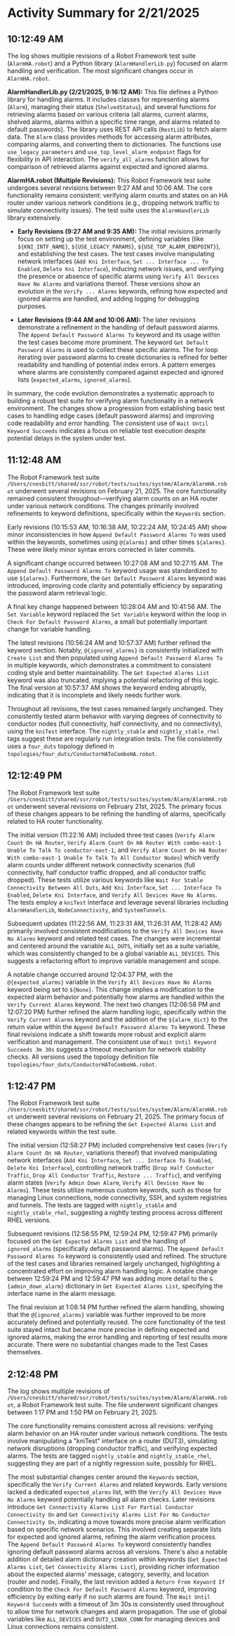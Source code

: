 # Activity Summary for 2/21/2025

## 10:12:49 AM
The log shows multiple revisions of a Robot Framework test suite (`AlarmHA.robot`) and a Python library (`AlarmHandlerLib.py`) focused on alarm handling and verification.  The most significant changes occur in `AlarmHA.robot`.

**AlarmHandlerLib.py (2/21/2025, 9:16:12 AM):** This file defines a Python library for handling alarms.  It includes classes for representing alarms (`Alarm`), managing their status (`ShelvedStatus`), and several functions for retrieving alarms based on various criteria (all alarms, current alarms, shelved alarms, alarms within a specific time range, and alarms related to default passwords).  The library uses REST API calls (`RestLib`) to fetch alarm data.  The `Alarm` class provides methods for accessing alarm attributes, comparing alarms, and converting them to dictionaries.  The functions use `use_legacy_parameters` and `use_top_level_alarm_endpoint` flags for flexibility in API interaction. The `verify_all_alarms` function allows for comparison of retrieved alarms against expected and ignored alarms.

**AlarmHA.robot (Multiple Revisions):** This Robot Framework test suite undergoes several revisions between 9:27 AM and 10:06 AM.  The core functionality remains consistent: verifying alarm counts and states on an HA router under various network conditions (e.g., dropping network traffic to simulate connectivity issues). The test suite uses the `AlarmHandlerLib` library extensively.

* **Early Revisions (9:27 AM and 9:35 AM):** The initial revisions primarily focus on setting up the test environment, defining variables (like `${KNI_INTF_NAME}`, `${USE_LEGACY_PARAMS}`, `${USE_TOP_ALARM_ENDPOINT}`), and establishing the test cases.  The test cases involve manipulating network interfaces (`Add Kni Interface`, `Set ... Interface ... To Enabled`, `Delete Kni Interface`), inducing network issues, and verifying the presence or absence of specific alarms using `Verify All Devices Have No Alarms` and variations thereof.  These versions show an evolution in the `Verify ... Alarms` keywords, refining how expected and ignored alarms are handled, and adding logging for debugging purposes.

* **Later Revisions (9:44 AM and 10:06 AM):**  The later revisions demonstrate a refinement in the handling of default password alarms. The `Append Default Password Alarms To` keyword and its usage within the test cases become more prominent.  The keyword `Get Default Password Alarms` is used to collect these specific alarms.  The for loop iterating over password alarms to create dictionaries is refined for better readability and handling of potential index errors.  A pattern emerges where alarms are consistently compared against expected and ignored lists (`expected_alarms`, `ignored_alarms`).

In summary, the code evolution demonstrates a systematic approach to building a robust test suite for verifying alarm functionality in a network environment. The changes show a progression from establishing basic test cases to handling edge cases (default password alarms) and improving code readability and error handling.  The consistent use of  `Wait Until Keyword Succeeds` indicates a focus on reliable test execution despite potential delays in the system under test.


## 11:12:48 AM
The Robot Framework test suite `/Users/cnesbitt/shared/ssr/robot/tests/suites/system/Alarm/AlarmHA.robot` underwent several revisions on February 21, 2025.  The core functionality remained consistent throughout—verifying alarm counts on an HA router under various network conditions.  The changes primarily involved refinements to keyword definitions, specifically within the `Keywords` section.

Early revisions (10:15:53 AM, 10:16:38 AM, 10:22:24 AM, 10:24:45 AM) show minor inconsistencies in how `Append Default Password Alarms To` was used within the keywords, sometimes using `@{alarms}` and other times `${alarms}`.  These were likely minor syntax errors corrected in later commits.

A significant change occurred between 10:27:08 AM and 10:27:15 AM.  The `Append Default Password Alarms To` keyword usage was standardized to use `${alarms}`. Furthermore, the `Get Default Password Alarms` keyword was introduced, improving code clarity and potentially efficiency by separating the password alarm retrieval logic.


A final key change happened between 10:28:04 AM and 10:41:56 AM.  The `Set Variable` keyword replaced the `Set Variable` keyword within the loop in `Check For Default Password Alarms`, a small but potentially important change for variable handling.

The latest revisions (10:56:24 AM and 10:57:37 AM) further refined the keyword section. Notably,  `@{ignored_alarms}` is consistently initialized with `Create List` and then populated using `Append Default Password Alarms To` in multiple keywords, which demonstrates a commitment to consistent coding style and better maintainability. The `Get Expected Alarms List` keyword was also truncated, implying a potential refactoring of this logic.  The final version at 10:57:37 AM shows the keyword ending abruptly, indicating that it is incomplete and likely needs further work.


Throughout all revisions, the test cases remained largely unchanged. They consistently tested alarm behavior with varying degrees of connectivity to conductor nodes (full connectivity, half connectivity, and no connectivity), using the `kniTest` interface.  The `nightly_stable` and `nightly_stable_rhel` tags suggest these are regularly run integration tests.  The file consistently uses a `four_duts` topology defined in `topologies/four_duts/ConductorHAToComboHA.robot`.


## 12:12:49 PM
The Robot Framework test suite `/Users/cnesbitt/shared/ssr/robot/tests/suites/system/Alarm/AlarmHA.robot` underwent several revisions on February 21st, 2025.  The primary focus of these changes appears to be refining the handling of alarms, specifically related to HA router functionality.

The initial version (11:22:16 AM)  included three test cases (`Verify Alarm Count On HA Router`,  `Verify Alarm Count On HA Router With combo-east-1 Unable To Talk To conductor-east-1`, and `Verify Alarm Count On HA Router With combo-east-1 Unable To Talk To All Conductor Nodes`) which verify alarm counts under different network connectivity scenarios (full connectivity, half conductor traffic dropped, and all conductor traffic dropped).  These tests utilize various keywords like `Wait For Stable Connectivity Between All Duts`, `Add Kni Interface`, `Set ... Interface To Enabled`,  `Delete Kni Interface`, and  `Verify All Devices Have No Alarms`.  The tests employ a `kniTest` interface and leverage several libraries including `AlarmHandlerLib`, `NodeConnectivity`, and `SystemTunnels`.

Subsequent updates (11:22:56 AM, 11:23:31 AM, 11:26:31 AM, 11:28:42 AM) primarily involved consistent modifications to the `Verify All Devices Have No Alarms` keyword and related test cases.  The changes were incremental and centered around the variable `ALL_DUTS`, initially set as a suite variable, which was consistently changed to be a global variable  `ALL_DEVICES`.  This suggests a refactoring effort to improve variable management and scope.

A notable change occurred around 12:04:37 PM, with the `@{expected_alarms}` variable in the  `Verify All Devices Have No Alarms` keyword being set to `${None}`.  This change implies a modification to the expected alarm behavior and potentially how alarms are handled within the `Verify Current Alarms` keyword. The next two changes (12:06:58 PM and 12:07:20 PM) further refined the alarm handling logic, specifically within the `Verify Current Alarms` keyword and the addition of the `${alarm_dict}` to the return value within the `Append Default Password Alarms To` keyword. These final revisions indicate a shift towards more robust and explicit alarm verification and management.  The consistent use of  `Wait Until Keyword Succeeds 3m 30s` suggests a timeout mechanism for network stability checks.  All versions used the topology definition file `topologies/four_duts/ConductorHAToComboHA.robot`.


## 1:12:47 PM
The Robot Framework test suite `/Users/cnesbitt/shared/ssr/robot/tests/suites/system/Alarm/AlarmHA.robot` underwent several revisions on February 21, 2025.  The primary focus of these changes appears to be refining the `Get Expected Alarms List` and related keywords within the test suite.

The initial version (12:58:27 PM) included comprehensive test cases (`Verify Alarm Count On HA Router`, variations thereof) that involved manipulating network interfaces (`Add Kni Interface`, `Set ... Interface To Enabled`, `Delete Kni Interface`), controlling network traffic (`Drop Half Conductor Traffic`, `Drop All Conductor Traffic`, `Restore ... Traffic`), and verifying alarm states (`Verify Admin Down Alarm`, `Verify All Devices Have No Alarms`).  These tests utilize numerous custom keywords, such as those for managing Linux connections,  node connectivity, SSH, and system registries and tunnels.  The tests are tagged with `nightly_stable` and `nightly_stable_rhel`, suggesting a nightly testing process across different RHEL versions.

Subsequent revisions (12:58:55 PM, 12:59:24 PM, 12:59:47 PM) primarily focused on the `Get Expected Alarms List` and the handling of `ignored_alarms` (specifically default password alarms).  The `Append Default Password Alarms To` keyword is consistently used and refined. The structure of the test cases and libraries remained largely unchanged, highlighting a concentrated effort on improving alarm handling logic.  A notable change between 12:59:24 PM and 12:59:47 PM was adding more detail to the  `&{admin_down_alarm}` dictionary in `Get Expected Alarms List`,  specifying the interface name in the alarm message.

The final revision at 1:08:14 PM further refined the alarm handling, showing that the `@{ignored_alarms}` variable was further improved to be more accurately defined and potentially reused.  The core functionality of the test suite stayed intact but became more precise in defining expected and ignored alarms, making the error handling and reporting of test results more accurate.  There were no substantial changes made to the Test Cases themselves.


## 2:12:48 PM
The log shows multiple revisions of `/Users/cnesbitt/shared/ssr/robot/tests/suites/system/Alarm/AlarmHA.robot`, a Robot Framework test suite.  The file underwent significant changes between 1:17 PM and 1:50 PM on February 21, 2025.

The core functionality remains consistent across all revisions: verifying alarm behavior on an HA router under various network conditions.  The tests involve manipulating a "kniTest" interface on a router (DUT3), simulating network disruptions (dropping conductor traffic), and verifying expected alarms.  The tests are tagged `nightly_stable` and `nightly_stable_rhel`, suggesting they are part of a nightly regression suite, possibly for RHEL.

The most substantial changes center around the `Keywords` section, specifically the `Verify Current Alarms` and related keywords.  Early versions lacked a dedicated `expected_alarms` list, with the `Verify All Devices Have No Alarms` keyword potentially handling all alarm checks.  Later revisions introduce  `Get Connectivity Alarms List For Partial Conductor Connectivity On` and `Get Connectivity Alarms List For No Conductor Connectivity On`, indicating a move towards more precise alarm verification based on specific network scenarios.  This involved creating separate lists for expected and ignored alarms, refining the alarm verification process. The `Append Default Password Alarms To` keyword consistently handles ignoring default password alarms across all versions.  There's also a notable addition of detailed alarm dictionary creation within keywords (`Get Expected Alarms List`,  `Get Connectivity Alarms List`), providing richer information about the expected alarms' message, category, severity, and location (router and node).  Finally, the last revision added a `Return From Keyword If` condition to the `Check For Default Password Alarms` keyword, improving efficiency by exiting early if no such alarms are found.  The `Wait Until Keyword Succeeds` with a timeout of 3m 30s is consistently used throughout to allow time for network changes and alarm propagation.  The use of global variables like `ALL_DEVICES` and `DUT3_LINUX_CONN` for managing devices and Linux connections remains consistent.
